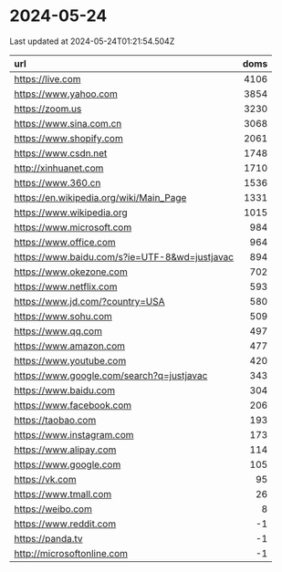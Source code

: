 # 2024-05-24

<!-- BEGIN -->
Last updated at 2024-05-24T01:21:54.504Z

url | doms
:- | -:
https://live.com | 4106
https://www.yahoo.com | 3854
https://zoom.us | 3230
https://www.sina.com.cn | 3068
https://www.shopify.com | 2061
https://www.csdn.net | 1748
http://xinhuanet.com | 1710
https://www.360.cn | 1536
https://en.wikipedia.org/wiki/Main_Page | 1331
https://www.wikipedia.org | 1015
https://www.microsoft.com | 984
https://www.office.com | 964
https://www.baidu.com/s?ie=UTF-8&wd=justjavac | 894
https://www.okezone.com | 702
https://www.netflix.com | 593
https://www.jd.com/?country=USA | 580
https://www.sohu.com | 509
https://www.qq.com | 497
https://www.amazon.com | 477
https://www.youtube.com | 420
https://www.google.com/search?q=justjavac | 343
https://www.baidu.com | 304
https://www.facebook.com | 206
https://taobao.com | 193
https://www.instagram.com | 173
https://www.alipay.com | 114
https://www.google.com | 105
https://vk.com | 95
https://www.tmall.com | 26
https://weibo.com | 8
https://www.reddit.com | -1
https://panda.tv | -1
http://microsoftonline.com | -1
<!-- END -->
